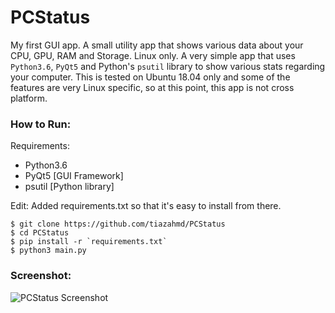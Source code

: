 # PCStatus
My first GUI app. A small utility app that shows various data about your CPU, GPU, RAM and Storage. Linux only.
A very simple app that uses `Python3.6`, `PyQt5` and Python's `psutil` library to show various stats regarding your computer. This is tested on Ubuntu 18.04 only and some of the features are very Linux specific, so at this point, this app is not cross platform.

### How to Run:
Requirements:
- Python3.6
- PyQt5 [GUI Framework]
- psutil [Python library]

Edit: Added requirements.txt so that it's easy to install from there.

```
$ git clone https://github.com/tiazahmd/PCStatus
$ cd PCStatus
$ pip install -r `requirements.txt`
$ python3 main.py
```
### Screenshot:
![PCStatus Screenshot](https://raw.githubusercontent.com/tiazahmd/PCStatus/master/PCStatus-Screenshot.png)
